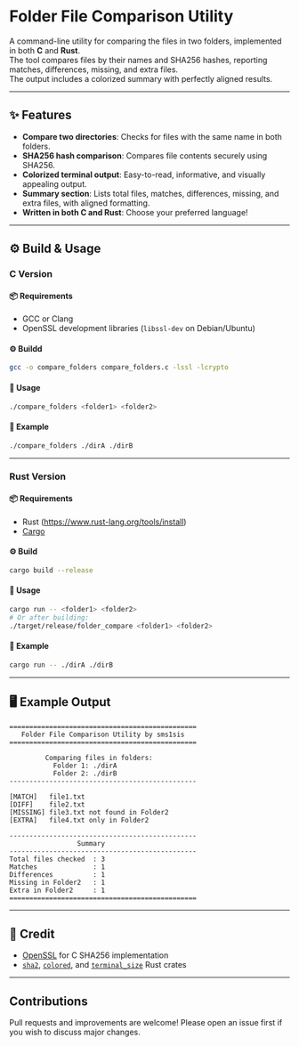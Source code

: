 # Folder File Comparison Utility

A command-line utility for comparing the files in two folders, implemented in both **C** and **Rust**.  
The tool compares files by their names and SHA256 hashes, reporting matches, differences, missing, and extra files.  
The output includes a colorized summary with perfectly aligned results.

---

## ✨ Features

- **Compare two directories**: Checks for files with the same name in both folders.
- **SHA256 hash comparison**: Compares file contents securely using SHA256.
- **Colorized terminal output**: Easy-to-read, informative, and visually appealing output.
- **Summary section**: Lists total files, matches, differences, missing, and extra files, with aligned formatting.
- **Written in both C and Rust**: Choose your preferred language!

---

## ⚙️ Build & Usage

### C Version

#### 📦 Requirements

- GCC or Clang
- OpenSSL development libraries (`libssl-dev` on Debian/Ubuntu)

#### ⚙️ Buildd

```sh
gcc -o compare_folders compare_folders.c -lssl -lcrypto
```

#### 🚀 Usage

```sh
./compare_folders <folder1> <folder2>
```

#### 📝 Example

```sh
./compare_folders ./dirA ./dirB
```

---

### Rust Version

#### 📦 Requirements

- Rust (https://www.rust-lang.org/tools/install)
- [Cargo](https://doc.rust-lang.org/cargo/getting-started/installation.html)

#### ⚙️  Build

```sh
cargo build --release
```

#### 🚀 Usage

```sh
cargo run -- <folder1> <folder2>
# Or after building:
./target/release/folder_compare <folder1> <folder2>
```

#### 📝 Example

```sh
cargo run -- ./dirA ./dirB
```

---

## 🖥️ Example Output

```
===============================================
   Folder File Comparison Utility by sms1sis         
===============================================

         Comparing files in folders:            
           Folder 1: ./dirA                     
           Folder 2: ./dirB                     
-----------------------------------------------

[MATCH]   file1.txt
[DIFF]    file2.txt
[MISSING] file3.txt not found in Folder2
[EXTRA]   file4.txt only in Folder2

-----------------------------------------------
                 Summary
-----------------------------------------------
Total files checked  : 3
Matches              : 1
Differences          : 1
Missing in Folder2   : 1
Extra in Folder2     : 1
===============================================
```

---

## 🙌 Credit

- [OpenSSL](https://www.openssl.org/) for C SHA256 implementation
- [`sha2`](https://crates.io/crates/sha2), [`colored`](https://crates.io/crates/colored), and [`terminal_size`](https://crates.io/crates/terminal_size) Rust crates

---

## Contributions

Pull requests and improvements are welcome! Please open an issue first if you wish to discuss major changes.

